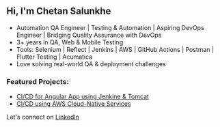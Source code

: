 ## Hi, I'm Chetan Salunkhe
- Automation QA Engineer | Testing & Automation | Aspiring DevOps Engineer | Bridging Quality Assurance with DevOps
- 3+ years in QA, Web & Mobile Testing
- Tools: Selenium | Reflect | Jenkins | AWS | GitHub Actions | Postman | Flutter Testing | Acumatica
- Love solving real-world QA & deployment challenges

### Featured Projects:
- [CI/CD for Angular App using Jenkine & Tomcat](https://github.com/ChetanSalunkhe-24/ci-cd-angular-jenkins-tomcat)
- [CI/CD using AWS Cloud-Native Services](https://github.com/ChetanSalunkhe-24/aws-angular-cicd-pipeline)

Let's connect on [LinkedIn](www.linkedin.com/in/chetan-salunkhe-a84a32196)